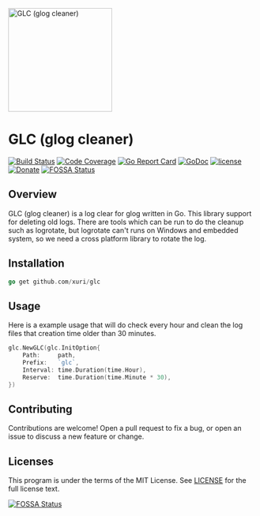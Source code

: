<img width="210" src="./glc.png" alt="GLC (glog cleaner)">

# GLC (glog cleaner)

[![Build Status](https://travis-ci.com/xuri/glc.svg?branch=master)](https://travis-ci.com/xuri/glc)
[![Code Coverage](https://codecov.io/gh/xuri/glc/branch/master/graph/badge.svg)](https://codecov.io/gh/xuri/glc)
[![Go Report Card](https://goreportcard.com/badge/github.com/xuri/glc)](https://goreportcard.com/report/github.com/xuri/glc)
[![GoDoc](https://godoc.org/github.com/xuri/glc?status.svg)](https://godoc.org/github.com/xuri/glc)
[![license](https://img.shields.io/github/license/mashape/apistatus.svg?maxAge=2592000)](https://github.com/xuri/glc/blob/master/LICENSE)
[![Donate](https://img.shields.io/badge/Donate-PayPal-green.svg)](https://www.paypal.me/xuri)
[![FOSSA Status](https://app.fossa.io/api/projects/git%2Bgithub.com%2Fxuri%2Fglc.svg?type=shield)](https://app.fossa.io/projects/git%2Bgithub.com%2Fxuri%2Fglc?ref=badge_shield)

## Overview

GLC (glog cleaner) is a log clear for glog written in Go. This library support for deleting old logs. There are tools which can be run to do the cleanup such as logrotate, but logrotate can't runs on Windows and embedded system, so we need a cross platform library to rotate the log.

## Installation

```go
go get github.com/xuri/glc
```

## Usage

Here is a example usage that will do check every hour and clean the log files that creation time older than 30 minutes.

```go
glc.NewGLC(glc.InitOption{
	Path:     path,
	Prefix:   `glc`,
	Interval: time.Duration(time.Hour),
	Reserve:  time.Duration(time.Minute * 30),
})
```

## Contributing

Contributions are welcome! Open a pull request to fix a bug, or open an issue to discuss a new feature or change.

## Licenses

This program is under the terms of the MIT License. See [LICENSE](https://github.com/xuri/glc/blob/master/LICENSE) for the full license text.


[![FOSSA Status](https://app.fossa.io/api/projects/git%2Bgithub.com%2Fxuri%2Fglc.svg?type=large)](https://app.fossa.io/projects/git%2Bgithub.com%2Fxuri%2Fglc?ref=badge_large)